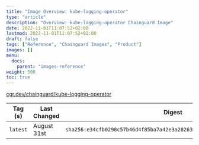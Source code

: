 ```yaml
---
title: "Image Overview: kube-logging-operator"
type: "article"
description: "Overview: kube-logging-operator Chainguard Image"
date: 2022-11-01T11:07:52+02:00
lastmod: 2022-11-01T11:07:52+02:00
draft: false
tags: ["Reference", "Chainguard Images", "Product"]
images: []
menu:
  docs:
    parent: "images-reference"
weight: 500
toc: true
---
```


[cgr.dev/chainguard/kube-logging-operator](https://github.com/chainguard-images/images/tree/main/images/kube-logging-operator)

| Tag (s)   | Last Changed | Digest                                                                    |
|-----------|--------------|---------------------------------------------------------------------------|
|  `latest` | August 31st  | `sha256:e34cfb0298c57b46d4f85ba7a42e3a2826396cca3079dde63951f6c7e563bfb9` |




